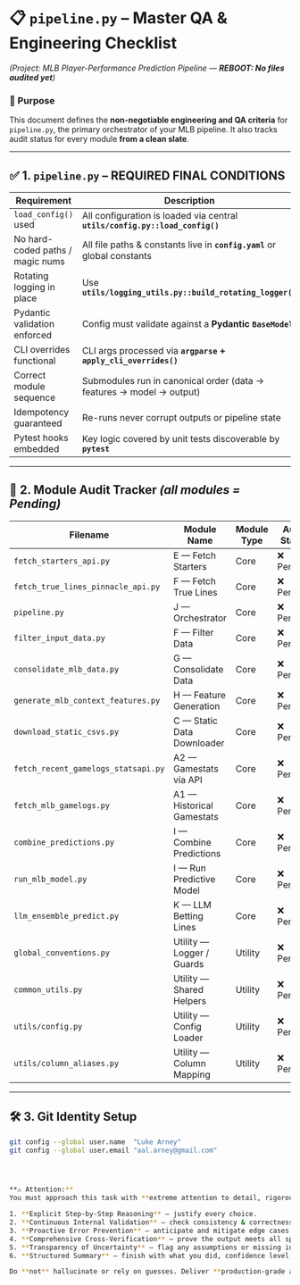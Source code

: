 # 📋 `pipeline.py` – **Master QA & Engineering Checklist**  
*(Project: MLB Player-Performance Prediction Pipeline — **REBOOT: No files audited yet**)*

### 🔧 Purpose  
This document defines the **non-negotiable engineering and QA criteria** for `pipeline.py`, the primary orchestrator of your MLB pipeline. It also tracks audit status for every module **from a clean slate**.

---

## ✅ 1. `pipeline.py` – REQUIRED FINAL CONDITIONS

| Requirement                      | Description                                                                                             | Status |
|----------------------------------|---------------------------------------------------------------------------------------------------------|--------|
| `load_config()` used             | All configuration is loaded via central **`utils/config.py::load_config()`**                           | ❌ |
| No hard-coded paths / magic nums | All file paths & constants live in **`config.yaml`** or global constants                               | ❌ |
| Rotating logging in place        | Use **`utils/logging_utils.py::build_rotating_logger()`**                                              | ❌ |
| Pydantic validation enforced     | Config must validate against a **Pydantic `BaseModel`**                                                | ❌ |
| CLI overrides functional         | CLI args processed via **`argparse` + `apply_cli_overrides()`**                                        | ❌ |
| Correct module sequence          | Submodules run in canonical order (data → features → model → output)                                   | ❌ |
| Idempotency guaranteed           | Re-runs never corrupt outputs or pipeline state                                                        | ❌ |
| Pytest hooks embedded            | Key logic covered by unit tests discoverable by **`pytest`**                                           | ❌ |

---

## 🧩 2. Module Audit Tracker *(all modules = **Pending**)*

| Filename                            | Module Name                    | Module Type | Audit Status |
|-------------------------------------|--------------------------------|-------------|--------------|
| `fetch_starters_api.py`             | E — Fetch Starters             | Core        | ❌ Pending |
| `fetch_true_lines_pinnacle_api.py`  | F — Fetch True Lines           | Core        | ❌ Pending |
| `pipeline.py`                       | J — Orchestrator               | Core        | ❌ Pending |
| `filter_input_data.py`              | F — Filter Data                | Core        | ❌ Pending |
| `consolidate_mlb_data.py`           | G — Consolidate Data           | Core        | ❌ Pending |
| `generate_mlb_context_features.py`  | H — Feature Generation         | Core        | ❌ Pending |
| `download_static_csvs.py`           | C — Static Data Downloader     | Core        | ❌ Pending |
| `fetch_recent_gamelogs_statsapi.py` | A2 — Gamestats via API         | Core        | ❌ Pending |
| `fetch_mlb_gamelogs.py`             | A1 — Historical Gamestats      | Core        | ❌ Pending |
| `combine_predictions.py`            | I — Combine Predictions        | Core        | ❌ Pending |
| `run_mlb_model.py`                  | I — Run Predictive Model       | Core        | ❌ Pending |
| `llm_ensemble_predict.py`           | K — LLM Betting Lines          | Core        | ❌ Pending |
| `global_conventions.py`             | Utility — Logger / Guards      | Utility     | ❌ Pending |
| `common_utils.py`                   | Utility — Shared Helpers       | Utility     | ❌ Pending |
| `utils/config.py`                   | Utility — Config Loader        | Utility     | ❌ Pending |
| `utils/column_aliases.py`           | Utility — Column Mapping       | Utility     | ❌ Pending |

---

## 🛠 3. Git Identity Setup

```bash
git config --global user.name  "Luke Arney"
git config --global user.email "aal.arney@gmail.com"




**⚠️ Attention:**
You must approach this task with **extreme attention to detail, rigorous analytical thinking, and meticulous verification** at every step.

1. **Explicit Step-by-Step Reasoning** – justify every choice.  
2. **Continuous Internal Validation** – check consistency & correctness throughout.  
3. **Proactive Error Prevention** – anticipate and mitigate edge cases.  
4. **Comprehensive Cross-Verification** – prove the output meets all specs.  
5. **Transparency of Uncertainty** – flag any assumptions or missing info.  
6. **Structured Summary** – finish with what you did, confidence level, and next steps.

Do **not** hallucinate or rely on guesses. Deliver **production-grade accuracy** only.
